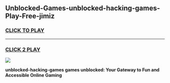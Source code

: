 
## Unblocked-Games-unblocked-hacking-games-Play-Free-jimiz
<h3>
<a href="https://premium76.site?title=unblocked-hacking-games&ref=22A">CLICK TO PLAY</a></h3>
<hr>

<h3>
<a href="https://premium76.site?title=unblocked-hacking-games&ref=22A">CLICK 2 PLAY</a>
  
</h3>

<a href="https://premium76.site?title=unblocked-hacking-games&ref=22A"><img src="https://clearcache.store/games.png"></a>


**unblocked-hacking-games games unblocked: Your Gateway to Fun and Accessible Online Gaming**
